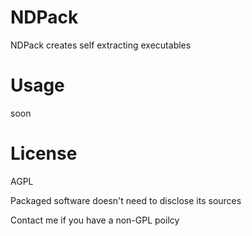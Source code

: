 # NDPack

NDPack creates self extracting executables

# Usage

soon

# License

AGPL 

Packaged software doesn't need to disclose its sources

Contact me if you have a non-GPL poilcy